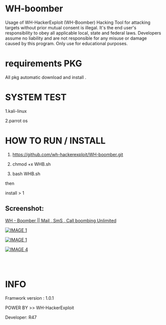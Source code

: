 # WH-boomber

Usage of WH-HackerExploit (WH-Boomber) Hacking Tool for attacking targets without prior mutual  consent is illegal. It's the end user's responsibility to obey all applicable local, state and federal laws. Developers assume no liability and are not responsible for any misuse or damage caused by this program. Only use for educational purposes. 

# requirements PKG
All pkg automatic download and install .


# SYSTEM TEST
1.kali-linux

2.parrot os

# HOW TO RUN / INSTALL 
1. https://github.com/wh-hackerexploit/WH-boomber.git

2. chmod +x WHB.sh

3. bash WHB.sh

then

install > 1

## Screenshot:

[WH - Boomber || Mail , SmS , Call boombing Unlimited](https://www.youtube.com/watch?v=7pThTrEPn1I "WH - Boomber || Mail , SmS , Call boombing Unlimited ") 

[![IMAGE 1](https://raw.githubusercontent.com/wh-hackerexploit/WH-boomber/master/img/whb.png)](https://www.youtube.com/watch?v=7pThTrEPn1I "WH - Boomber || Mail , SmS , Call boombing Unlimited")

[![IMAGE 1](https://raw.githubusercontent.com/wh-hackerexploit/WH-boomber/master/img/whb3.png)](https://www.youtube.com/watch?v=7pThTrEPn1I "WH - Boomber || Mail , SmS , Call boombing Unlimited")

[![IMAGE 4](https://raw.githubusercontent.com/wh-hackerexploit/WH-boomber/master/img/whb4.png)](https://www.youtube.com/watch?v=7pThTrEPn1I "WH - Boomber || Mail , SmS , Call boombing Unlimited")


<br /><br />

# INFO
Framwork version : 1.0.1 

POWER BY >> WH-HackerExploit  

Developer: R47 
